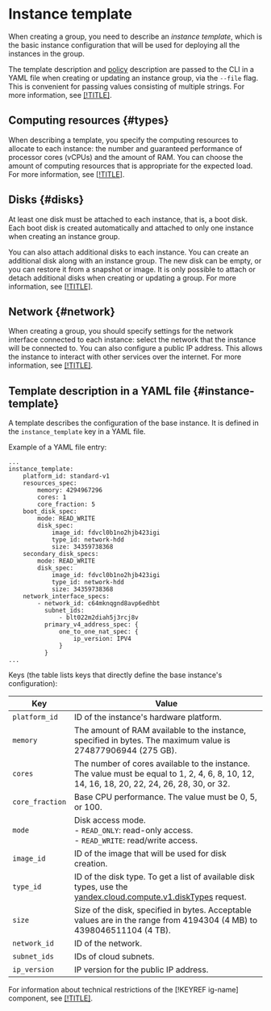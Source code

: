 # Instance template

When creating a group, you need to describe an _instance template_, which is the basic instance configuration that will be used for deploying all the instances in the group.

The template description and [policy](policies.md) description are passed to the CLI in a YAML file when creating or updating an instance group, via the `--file` flag. This is convenient for passing values consisting of multiple strings. For more information, see [[!TITLE]](../operations/create-fixed-group.md).

## Computing resources {#types}

When describing a template, you specify the computing resources to allocate to each instance: the number and guaranteed performance of processor cores (vCPUs) and the amount of RAM. You can choose the amount of computing resources that is appropriate for the expected load. For more information, see [[!TITLE]](../../compute/concepts/performance-levels.md).

## Disks {#disks}

At least one disk must be attached to each instance, that is, a boot disk. Each boot disk is created automatically and attached to only one instance when creating an instance group.

You can also attach additional disks to each instance. You can create an additional disk along with an instance group. The new disk can be empty, or you can restore it from a snapshot or image. It is only possible to attach or detach additional disks when creating or updating a group. For more information, see [[!TITLE]](../../compute/concepts/disk.md).

## Network {#network}

When creating a group, you should specify settings for the network interface connected to each instance: select the network that the instance will be connected to. You can also configure a public IP address. This allows the instance to interact with other services over the internet. For more information, see [[!TITLE]](../../compute/concepts/network.md).

## Template description in a YAML file {#instance-template}

A template describes the configuration of the base instance. It is defined in the `instance_template` key  in a YAML file.

Example of a YAML file entry:

```
...
instance_template:
    platform_id: standard-v1
    resources_spec:
        memory: 4294967296
        cores: 1
        core_fraction: 5
    boot_disk_spec:
        mode: READ_WRITE
        disk_spec:
            image_id: fdvcl0b1no2hjb423igi
            type_id: network-hdd
            size: 34359738368
    secondary_disk_specs:
        mode: READ_WRITE
        disk_spec:
            image_id: fdvcl0b1no2hjb423igi
            type_id: network-hdd
            size: 34359738368
    network_interface_specs:
        - network_id: c64mknqgnd8avp6edhbt
          subnet_ids:
              - blt022m2diah5j3rcj8v
          primary_v4_address_spec: {
              one_to_one_nat_spec: {
                  ip_version: IPV4
              }
          }
...
```

Keys (the table lists keys that directly define the base instance's configuration):

| Key | Value |
| ----- | ----- |
| `platform_id` | ID of the instance's hardware platform. |
| `memory` | The amount of RAM available to the instance, specified in bytes. The maximum value is 274877906944 (275 GB). |
| `cores` | The number of cores available to the instance. The value must be equal to 1, 2, 4, 6, 8, 10, 12, 14, 16, 18, 20, 22, 24, 26, 28, 30, or 32. |
| `core_fraction` | Base CPU performance. The value must be 0, 5, or 100. |
| `mode` | Disk access mode. </br> - `READ_ONLY`: read-only access. </br>- `READ_WRITE`: read/write access. |
| `image_id` | ID of the image that will be used for disk creation. |
| `type_id` | ID of the disk type. To get a list of available disk types, use the [yandex.cloud.compute.v1.diskTypes](../../compute/api-ref/DiskType/list.md) request. |
| `size` | Size of the disk, specified in bytes. Acceptable values are in the range from 4194304 (4 MB) to 4398046511104 (4 TB). |
| `network_id` | ID of the network. |
| `subnet_ids` | IDs of cloud subnets. |
| `ip_version` | IP version for the public IP address. |

For information about technical restrictions of the [!KEYREF ig-name] component, see [[!TITLE]](limits.md).

